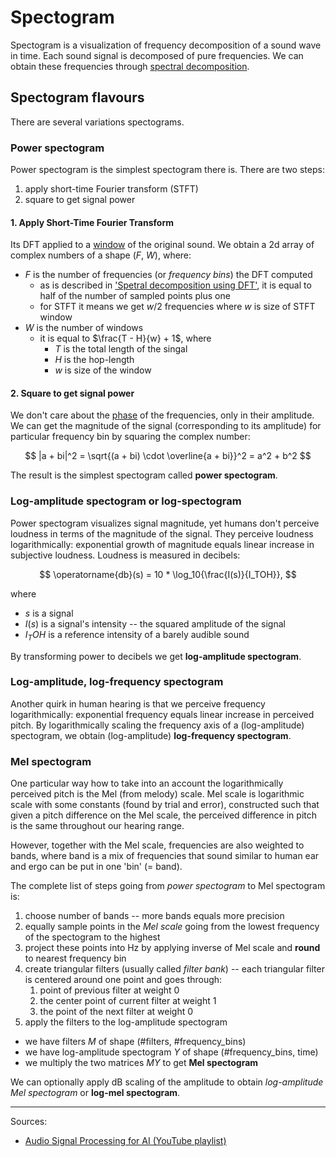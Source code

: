 # Spectogram

Spectogram is a visualization of frequency decomposition of a sound wave in
time. Each sound signal is decomposed of pure frequencies. We can obtain these
frequencies through [spectral
decomposition](./sound_spectral_decomposition_using_dft.md).

## Spectogram flavours

There are several variations spectograms.

### Power spectogram

Power spectogram is the simplest spectogram there is. There are two steps:
1. apply short-time Fourier transform (STFT)
2. square to get signal power

#### 1. Apply Short-Time Fourier Transform

Its DFT applied to a [window](./beginners_guite_to_asr.md) of the original
sound. We obtain a 2d array of complex numbers of a shape ($F$, $W$), where:

- $F$ is the number of frequencies (or *frequency bins*) the DFT computed
  - as is described in
  ['Spetral decomposition using
  DFT'](./sound_spectral_decomposition_using_dft.md), it is equal to half of the
  number of sampled points plus one
  - for STFT it means we get $w/2$ frequencies where $w$ is size of STFT window
- $W$ is the number of windows
  - it is equal to $\frac{T - H}{w} + 1$, where
    - $T$ is the total length of the singal
    - $H$ is the hop-length
    - $w$ is size of the window

#### 2. Square to get signal power

We don't care about the [phase](./beginners_guite_to_asr.md) of the frequencies,
only in their amplitude. We can get the magnitude of the signal (corresponding
to its amplitude) for particular frequency bin by squaring the complex number: 

$$
|a + bi|^2 = \sqrt{(a + bi) \cdot \overline{a + bi}}^2 = a^2 + b^2
$$

The result is the simplest spectogram called **power spectogram**.

### Log-amplitude spectogram or log-spectogram

Power spectogram visualizes signal magnitude, yet humans don't perceive loudness
in terms of the magnitude of the signal. They perceive loudness logarithmically:
exponential growth of magnitude equals linear increase in subjective loudness.
Loudness is measured in decibels:

$$
\operatorname{db}(s) = 10 * \log_10{\frac{I(s)}{I_TOH}},
$$

where 
- $s$ is a signal
- $I(s)$ is a signal's intensity -- the squared amplitude of the signal
- $I_TOH$ is a reference intensity of a barely audible sound

By transforming power to decibels we get **log-amplitude spectogram**.

### Log-amplitude, log-frequency spectogram

Another quirk in human hearing is that we perceive frequency logarithmically:
exponential frequency equals linear increase in perceived pitch. By
logarithmically scaling the frequency axis of a (log-amplitude) spectogram, we
obtain (log-amplitude) **log-frequency spectogram**.

### Mel spectogram

One particular way how to take into an account the logarithmically perceived
pitch is the Mel (from melody) scale. Mel scale is logarithmic scale with some
constants (found by trial and error), constructed such that given a pitch
difference on the Mel scale, the perceived difference in pitch is the same
throughout our hearing range.

However, together with the Mel scale, frequencies are also weighted to bands,
where band is a mix of frequencies that sound similar to human ear and ergo can
be put in one 'bin' (= band).

The complete list of steps going from *power spectogram* to Mel spectogram is:
1. choose number of bands -- more bands equals more precision
2. equally sample points in the *Mel scale* going from the lowest frequency of the
  spectogram to the highest
3. project these points into Hz by applying inverse of Mel scale and **round** to
   nearest frequency bin
4. create triangular filters (usually called *filter bank*) -- each triangular
  filter is centered around one point and goes through:
    1. point of previous filter at weight 0
    2. the center point of current filter at weight 1
    3. the point of the next filter at weight 0
5. apply the filters to the log-amplitude spectogram
  - we have filters $M$ of shape (#filters, #frequency_bins)
  - we have log-amplitude spectogram $Y$ of shape (#frequency_bins, time)
  - we multiply the two matrices $MY$ to get **Mel spectogram**

We can optionally apply dB scaling of the amplitude to obtain *log-amplitude Mel
spectogram* or **log-mel spectogram**.

---
Sources:
  - [Audio Signal Processing for AI (YouTube playlist)](https://www.youtube.com/playlist?list=PL-wATfeyAMNqIee7cH3q1bh4QJFAaeNv0)
